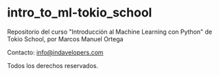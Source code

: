 # intro_to_ml-tokio_school

Repositorio del curso "Introducción al Machine Learning con Python" de Tokio School, por Marcos Manuel Ortega

Contacto: info@indavelopers.com

Todos los derechos reservados.
